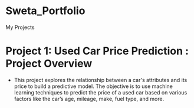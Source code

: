 # Sweta_Portfolio
My Projects
# Project 1:  Used Car Price Prediction : Project Overview
* This project explores the relationship between a car's attributes and its price to build a predictive model. The objective is to use machine learning techniques to predict the price of a used car based on various factors like the car’s age, mileage, make, fuel type, and more.
